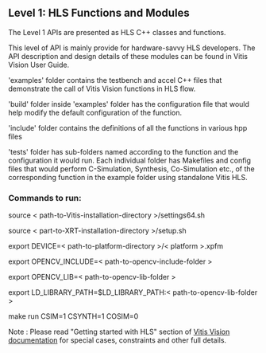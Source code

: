 ## Level 1: HLS Functions and Modules

The Level 1 APIs are presented as HLS C++ classes and functions.

This level of API is mainly provide for hardware-savvy HLS developers. The API description and design details of these modules can be found in Vitis Vision User Guide. 

'examples' folder contains the testbench and accel C++ files that demonstrate the call of Vitis Vision functions in HLS flow.

'build' folder inside 'examples' folder has the configuration file that would help modify the default configuration of the function.

'include' folder contains the definitions of all the functions in various hpp files

'tests' folder has sub-folders named according to the function and the configuration it would run. Each individual folder has Makefiles and config files that would perform C-Simulation, Synthesis, Co-Simulation etc., of the corresponding function in the example folder using standalone Vitis HLS.


### Commands to run:

source < path-to-Vitis-installation-directory >/settings64.sh

source < part-to-XRT-installation-directory >/setup.sh

export DEVICE=< path-to-platform-directory >/< platform >.xpfm

export OPENCV_INCLUDE=< path-to-opencv-include-folder >

export OPENCV_LIB=< path-to-opencv-lib-folder >

export LD_LIBRARY_PATH=$LD_LIBRARY_PATH:< path-to-opencv-lib-folder >

make run CSIM=1 CSYNTH=1 COSIM=0

Note : Please read "Getting started with HLS" section of [Vitis Vision documentation](https://xilinx.github.io/Vitis_Libraries/vision/2021.2/index.html) for special cases, constraints and other full details.
